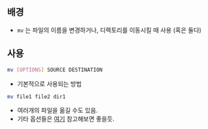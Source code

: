 ## 배경

- `mv` 는 파일의 이름을 변경하거나, 디렉토리를 이동시킬 때 사용 (혹은 둘다)
## 사용

```bash
mv [OPTIONS] SOURCE DESTINATION
```

- 기본적으로 사용되는 방법

```bash
mv file1 file2 dir1
```

- 여러개의 파일을 옮길 수도 있음.
- 기타 옵션들은 [여기](https://tldr.ostera.io/mv)  참고해보면 좋을듯.